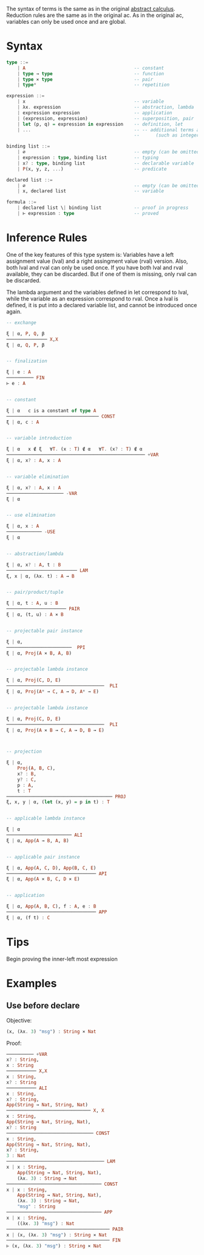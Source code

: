 The syntax of terms is the same as in the original [abstract calculus](https://github.com/MaiaVictor/abstract-calculus).
Reduction rules are the same as in the original ac.
As in the original ac, variables can only be used once and are global.

# Syntax

```haskell
type ::=
    | A                                        -- constant
    | type → type                              -- function
    | type ⨯ type                              -- pair
    | type*                                    -- repetition

expression ::=
    | x                                        -- variable
    | λx. expression                           -- abstraction, lambda
    | expression expression                    -- application
    | (expression, expression)                 -- superposition, pair
    | let (p, q) = expression in expression    -- definition, let
    | ...                                      -- -- additional terms associated with type constants
                                               --      (such as integer literals associated with `Int`)

binding list ::=
    | ∅                                        -- empty (can be omitted)
    | expression : type, binding list          -- typing
    | x? : type, binding list                  -- declarable variable
    | P(x, y, z, ...)                          -- predicate

declared list ::=
    | ∅                                        -- empty (can be omitted)
    | x, declared list                         -- variable

formula ::=
    | declared list \| binding list            -- proof in progress
    | ⊢ expression : type                      -- proved
```

# Inference Rules

One of the key features of this type system is:
Variables have a left assignment value (lval) and a right assingment value (rval) version.
Also, both lval and rval can only be used once. If you have both lval and rval available,
they can be discarded. But if one of them is missing, only rval can be discarded.

The lambda argument and the variables defined in let correspond to lval, while the variable
as an expression correspond to rval. Once a lval is defined, it is put into a declared variable
list, and cannot be introduced once again.

```haskell
-- exchange

ξ | α, P, Q, β
─────────────── X,X
ξ | α, Q, P, β


-- finalization

ξ | e : A
────────── FIN
⊢ e : A


-- constant

ξ | α   c is a constant of type A
────────────────────────────────── CONST
ξ | α, c : A


-- variable introduction

ξ | α   x ∉ ξ   ∀T. (x : T) ∉ α   ∀T. (x? : T) ∉ α
─────────────────────────────────────────────────── +VAR
ξ | α, x? : A, x : A


-- variable elimination

ξ | α, x? : A, x : A
───────────────────── -VAR
ξ | α


-- use elimination

ξ | α, x : A
───────────── -USE
ξ | α


-- abstraction/lambda

ξ | α, x? : A, t : B
────────────────────────── LAM
ξ, x | α, (λx. t) : A → B


-- pair/product/tuple

ξ | α, t : A, u : B
────────────────────── PAIR
ξ | α, (t, u) : A ⨯ B


-- projectable pair instance

ξ | α,
────────────────────────  PPI
ξ | α, Proj(A ⨯ B, A, B)


-- projectable lambda instance

ξ | α, Proj(C, D, E)
────────────────────────────────────  PLI
ξ | α, Proj(A* → C, A → D, A* → E)


-- projectable lambda instance

ξ | α, Proj(C, D, E)
────────────────────────────────────  PLI
ξ | α, Proj(A ⨯ B → C, A → D, B → E)



-- projection

ξ | α,
    Proj(A, B, C),
    x? : B,
    y? : C,
    p : A,
    t : T
─────────────────────────────────────── PROJ
ξ, x, y | α, (let (x, y) = p in t) : T


-- applicable lambda instance

ξ | α
──────────────────────── ALI
ξ | α, App(A → B, A, B)


-- applicable pair instance

ξ | α, App(A, C, D), App(B, C, E)
───────────────────────────────── API
ξ | α, App(A ⨯ B, C, D ⨯ E)


-- application

ξ | α, App(A, B, C), f : A, e : B
───────────────────────────────── APP
ξ | α, (f t) : C

```

# Tips
Begin proving the inner-left most expression

# Examples

## Use before declare
Objective:
```haskell
(x, (λx. 3) "msg") : String ⨯ Nat
```

Proof:
```haskell
────────── +VAR
x? : String,
x : String
─────────── X,X
x : String,
x? : String
─────────── ALI
x : String,
x? : String,
App(String → Nat, String, Nat)
─────────────────────────────── X, X
x : String,
App(String → Nat, String, Nat),
x? : String
──────────────────────────────── CONST
x : String,
App(String → Nat, String, Nat),
x? : String,
3 : Nat
──────────────────────────────────── LAM
x | x : String,
    App(String → Nat, String, Nat),
    (λx. 3) : String → Nat
─────────────────────────────────── CONST
x | x : String,
    App(String → Nat, String, Nat),
    (λx. 3) : String → Nat,
    "msg" : String
─────────────────────────────────── APP
x | x : String,
    ((λx. 3) "msg") : Nat
────────────────────────────────────── PAIR
x | (x, (λx. 3) "msg") : String ⨯ Nat
────────────────────────────────────── FIN
⊢ (x, (λx. 3) "msg") : String ⨯ Nat
```
